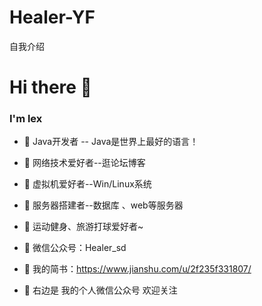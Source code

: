 # Healer-YF
自我介绍
<!--
**lexsaints/lexsaints** is a ✨ _special_ ✨ repository because its `README.md` (this file) appears on your GitHub profile.
-->
# Hi there 👋
<!--<img align="right" alt="微信公众号" src="https://i.loli.net/2021/01/07/vRpJ4VuWLO6PFqr.jpg">-->
<a align="right" href="https://sm.ms/image/vRpJ4VuWLO6PFqr" target="_blank"></a>
 
### I'm lex
- 🌱 Java开发者 -- Java是世界上最好的语言！
- 🌱 网络技术爱好者--逛论坛博客
- 🌱 虚拟机爱好者--Win/Linux系统 
- 🌱 服务器搭建者--数据库 、web等服务器 
- 🌱 运动健身、旅游打球爱好者~
- 🌱 微信公众号：Healer_sd
 
- 💬 我的简书：https://www.jianshu.com/u/2f235f331807/
- 💬 右边是 我的个人微信公众号 欢迎关注
